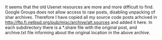 It seems that the old Usenet resources are more and more difficult to find.
Google Groups does not allow access to raw posts, disabling unpacking of shar archives.
Therefore I have copied all my source code posts arhcived in http://ftp.fi.netbsd.org/pub/misc/archive/alt.sources and added it here.
In each subdirectory there is a *.share file with the original post, and archive.txt file informing about the original location in the above archive.

